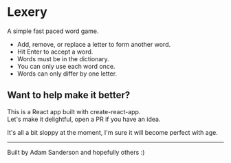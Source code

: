 # Lexery
A simple fast paced word game.

* Add, remove, or replace a letter to form another word.
* Hit Enter to accept a word.
* Words must be in the dictionary.
* You can only use each word once.
* Words can only differ by one letter.

## Want to help make it better?
This is a React app built with create-react-app.  
Let's make it delightful, open a PR if you have an idea.

It's all a bit sloppy at the moment, I'm sure it will become perfect with age.

---

Built by Adam Sanderson and hopefully others :)